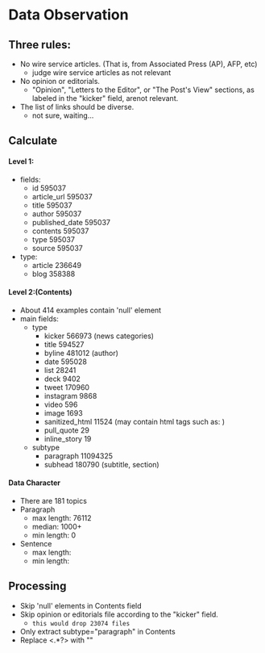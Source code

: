 # Data Observation
## Three rules:
* No wire service articles.  (That is, from Associated Press (AP), AFP, etc)
    * judge wire service articles as not relevant​
* No opinion or editorials.
    *  "Opinion", "Letters to the Editor", or "The Post's View" sections, as labeled in the "kicker" field, are​not relevant​.
* The list of links should be diverse.
    * not sure, waiting...


## Calculate
#### Level 1:
* fields:
    * id 595037
    * article_url 595037
    * title 595037
    * author 595037
    * published_date 595037
    * contents 595037
    * type 595037
    * source 595037
* type:
    * article 236649
    * blog 358388

#### Level 2:(Contents)
* About 414 examples contain 'null' element
* main fields:
    * type
        * kicker 566973 (news categories)
        * title 594527
        * byline 481012 (author)
        * date 595028
        * list 28241
        * deck 9402
        * tweet 170960
        * instagram 9868
        * video 596
        * image 1693
        * sanitized_html 11524  (may contain html tags such as: <a> )
        * pull_quote 29
        * inline_story 19
    * subtype
        * paragraph 11094325
        * subhead 180790 (subtitle, section)

#### Data Character
* There are 181 topics
* Paragraph
    * max length: 76112
    * median: 1000+
    * min length: 0
* Sentence
    * max length:
    * min length:

## Processing
* Skip 'null' elements in Contents field
* Skip opinion or editorials file according to the "kicker" field.
    * `this would drop 23074 files`
* Only extract subtype="paragraph" in Contents
* Replace <.*?> with ""